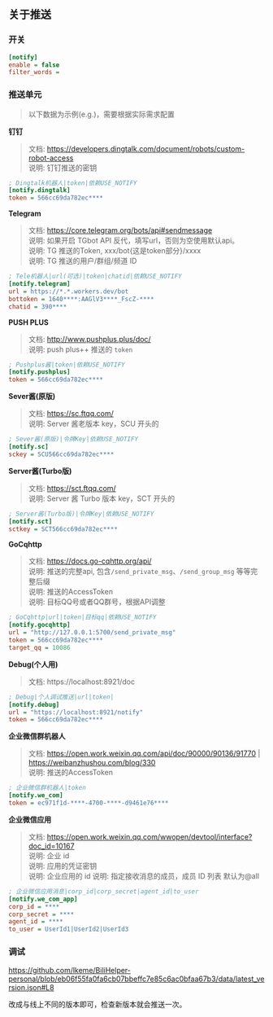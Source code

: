 ## 关于推送

### 开关

```ini
[notify]
enable = false
filter_words =
```

### 推送单元

> 以下数据为示例(e.g.)，需要根据实际需求配置

**钉钉**

> 文档: https://developers.dingtalk.com/document/robots/custom-robot-access  
> 说明: 钉钉推送的密钥

```ini
; Dingtalk机器人|token|依赖USE_NOTIFY
[notify.dingtalk]
token = 566cc69da782ec****
```

**Telegram**

> 文档: https://core.telegram.org/bots/api#sendmessage  
> 说明: 如果开启 TGbot API 反代，填写url，否则为空使用默认api。  
> 说明: TG 推送的Token, xxx/bot{这是token部分}/xxxx  
> 说明: TG 推送的用户/群组/频道 ID

```ini
; Tele机器人|url(可选)|token|chatid|依赖USE_NOTIFY
[notify.telegram]
url = https://*.*.workers.dev/bot
bottoken = 1640****:AAGlV3****_FscZ-****
chatid = 390****
```

**PUSH PLUS**

> 文档: http://www.pushplus.plus/doc/  
> 说明: push plus++ 推送的 `token`

```ini
; Pushplus酱|token|依赖USE_NOTIFY
[notify.pushplus]
token = 566cc69da782ec****
```

**Sever酱(原版)**

> 文档: https://sc.ftqq.com/  
> 说明: Server 酱老版本 key，SCU 开头的

```ini
; Sever酱(原版)|令牌Key|依赖USE_NOTIFY
[notify.sc]
sckey = SCU566cc69da782ec****
```

**Server酱(Turbo版)**

> 文档: https://sct.ftqq.com/  
> 说明: Server 酱 Turbo 版本 key，SCT 开头的

```ini
; Server酱(Turbo版)|令牌Key|依赖USE_NOTIFY
[notify.sct]
sctkey = SCT566cc69da782ec****
```

**GoCqhttp**

> 文档: https://docs.go-cqhttp.org/api/  
> 说明: 推送的完整api, 包含`/send_private_msg`、`/send_group_msg` 等等完整后缀  
> 说明: 推送的AccessToken   
> 说明: 目标QQ号或者QQ群号，根据API调整

```ini
; GoCqhttp|url|token|目标qq|依赖USE_NOTIFY
[notify.gocqhttp]
url = "http://127.0.0.1:5700/send_private_msg"
token = 566cc69da782ec****
target_qq = 10086
```

**Debug(个人用)**

> 文档: https://localhost:8921/doc

```ini
; Debug|个人调试推送|url|token|
[notify.debug]
url = "https://localhost:8921/notify"
token = 566cc69da782ec****
```

**企业微信群机器人**

> 文档: https://open.work.weixin.qq.com/api/doc/90000/90136/91770 | https://weibanzhushou.com/blog/330  
> 说明: 推送的AccessToken

```ini
; 企业微信群机器人|token
[notify.we_com]
token = ec971f1d-****-4700-****-d9461e76****
```

**企业微信应用**

> 文档: https://open.work.weixin.qq.com/wwopen/devtool/interface?doc_id=10167  
> 说明: 企业 id    
> 说明: 应用的凭证密钥  
> 说明: 企业应用的 id
> 说明: 指定接收消息的成员，成员 ID 列表 默认为@all

```ini
; 企业微信应用消息|corp_id|corp_secret|agent_id|to_user
[notify.we_com_app]
corp_id = ****
corp_secret = ****
agent_id = ****
to_user = UserId1|UserId2|UserId3
```

### 调试

https://github.com/lkeme/BiliHelper-personal/blob/eb06f55fa0fa6cb07bbeffc7e85c6ac0bfaa67b3/data/latest_version.json#L8

改成与线上不同的版本即可，检查新版本就会推送一次。  